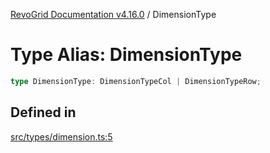 [RevoGrid Documentation v4.16.0](README.md) / DimensionType

# Type Alias: DimensionType

```ts
type DimensionType: DimensionTypeCol | DimensionTypeRow;
```

## Defined in

[src/types/dimension.ts:5](https://github.com/revolist/revogrid/blob/09cdc1e0b86c0627e1eaa752c7fd0bb1b7b42330/src/types/dimension.ts#L5)
